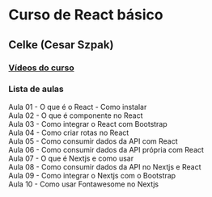 # Curso de React básico
## Celke (Cesar Szpak)

### [Vídeos do curso](https://www.youtube.com/watch?v=tPdoxF0kunU&list=PLmY5AEiqDWwDSteAR-56wL9LjHPK0mrYE)

### Lista de aulas

Aula 01 - O que é o React - Como instalar  
Aula 02 - O que é componente no React  
Aula 03 - Como integrar o React com Bootstrap  
Aula 04 - Como criar rotas no React  
Aula 05 - Como consumir dados da API com React  
Aula 06 - Como consumir dados da API própria com React  
Aula 07 - O que é Nextjs e como usar  
Aula 08 - Como consumir dados da API no Nextjs e React  
Aula 09 - Como integrar o Nextjs com o Bootstrap  
Aula 10 - Como usar Fontawesome no Nextjs  